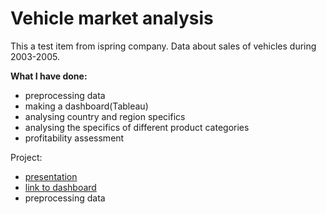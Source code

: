 # Vehicle market analysis

This a test item from ispring company. Data about sales of vehicles during 2003-2005.

**What I have done:**

* preprocessing data
* making a dashboard(Tableau)
* analysing country and region specifics
* analysing the specifics of different product categories
* profitability assessment

Project:

* [presentation](https://github.com/irasha215/small_projects/blob/main/vehicle_market_analysis/presentation.pdf)
* [link to dashboard](https://public.tableau.com/views/test_item_ispring/Dashboard2?:language=en-US&:display_count=n&:origin=viz_share_link)
* preprocessing data



